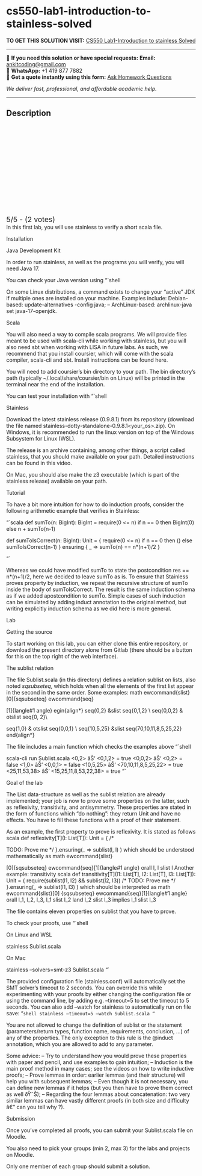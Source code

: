 # cs550-lab1-introduction-to-stainless-solved
**TO GET THIS SOLUTION VISIT:** [CS550 Lab1-Introduction to stainless Solved](https://www.ankitcodinghub.com/product/cs550-lab-1-introduction-to-stainless-solved/)


---

📩 **If you need this solution or have special requests:** **Email:** ankitcoding@gmail.com  
📱 **WhatsApp:** +1 419 877 7882  
📄 **Get a quote instantly using this form:** [Ask Homework Questions](https://www.ankitcodinghub.com/services/ask-homework-questions/)

*We deliver fast, professional, and affordable academic help.*

---

<h2>Description</h2>



<div class="kk-star-ratings kksr-auto kksr-align-center kksr-valign-top" data-payload="{&quot;align&quot;:&quot;center&quot;,&quot;id&quot;:&quot;118165&quot;,&quot;slug&quot;:&quot;default&quot;,&quot;valign&quot;:&quot;top&quot;,&quot;ignore&quot;:&quot;&quot;,&quot;reference&quot;:&quot;auto&quot;,&quot;class&quot;:&quot;&quot;,&quot;count&quot;:&quot;2&quot;,&quot;legendonly&quot;:&quot;&quot;,&quot;readonly&quot;:&quot;&quot;,&quot;score&quot;:&quot;5&quot;,&quot;starsonly&quot;:&quot;&quot;,&quot;best&quot;:&quot;5&quot;,&quot;gap&quot;:&quot;4&quot;,&quot;greet&quot;:&quot;Rate this product&quot;,&quot;legend&quot;:&quot;5\/5 - (2 votes)&quot;,&quot;size&quot;:&quot;24&quot;,&quot;title&quot;:&quot;CS550 Lab1-Introduction to stainless Solved&quot;,&quot;width&quot;:&quot;138&quot;,&quot;_legend&quot;:&quot;{score}\/{best} - ({count} {votes})&quot;,&quot;font_factor&quot;:&quot;1.25&quot;}">

<div class="kksr-stars">

<div class="kksr-stars-inactive">
            <div class="kksr-star" data-star="1" style="padding-right: 4px">


<div class="kksr-icon" style="width: 24px; height: 24px;"></div>
        </div>
            <div class="kksr-star" data-star="2" style="padding-right: 4px">


<div class="kksr-icon" style="width: 24px; height: 24px;"></div>
        </div>
            <div class="kksr-star" data-star="3" style="padding-right: 4px">


<div class="kksr-icon" style="width: 24px; height: 24px;"></div>
        </div>
            <div class="kksr-star" data-star="4" style="padding-right: 4px">


<div class="kksr-icon" style="width: 24px; height: 24px;"></div>
        </div>
            <div class="kksr-star" data-star="5" style="padding-right: 4px">


<div class="kksr-icon" style="width: 24px; height: 24px;"></div>
        </div>
    </div>

<div class="kksr-stars-active" style="width: 138px;">
            <div class="kksr-star" style="padding-right: 4px">


<div class="kksr-icon" style="width: 24px; height: 24px;"></div>
        </div>
            <div class="kksr-star" style="padding-right: 4px">


<div class="kksr-icon" style="width: 24px; height: 24px;"></div>
        </div>
            <div class="kksr-star" style="padding-right: 4px">


<div class="kksr-icon" style="width: 24px; height: 24px;"></div>
        </div>
            <div class="kksr-star" style="padding-right: 4px">


<div class="kksr-icon" style="width: 24px; height: 24px;"></div>
        </div>
            <div class="kksr-star" style="padding-right: 4px">


<div class="kksr-icon" style="width: 24px; height: 24px;"></div>
        </div>
    </div>
</div>


<div class="kksr-legend" style="font-size: 19.2px;">
            5/5 - (2 votes)    </div>
    </div>
In this first lab, you will use stainless to verify a short scala file.

Installation

Java Development Kit

In order to run stainless, as well as the programs you will verify, you will need Java 17.

You can check your Java version using “`shell

On some Linux distributions, a command exists to change your “active” JDK if multiple ones are installed on your machine. Examples include: Debian-based: update-alternatives -config java; – ArchLinux-based: archlinux-java set java-17-openjdk.

Scala

You will also need a way to compile scala programs. We will provide files meant to be used with scala-cli while working with stainless, but you will also need sbt when working with LISA in future labs. As such, we recommend that you install coursier, which will come with the scala compiler, scala-cli and sbt. Install instructions can be found here.

You will need to add coursier’s bin directory to your path. The bin directory’s path (typically ~/.local/share/coursier/bin on Linux) will be printed in the terminal near the end of the installation.

You can test your installation with “`shell

Stainless

Download the latest stainless release (0.9.8.1) from its repository (download the file named stainless-dotty-standalone-0.9.8.1&lt;your_os&gt;.zip). On Windows, it is recommended to run the linux version on top of the Windows Subsystem for Linux (WSL).

The release is an archive containing, among other things, a script called stainless, that you should make available on your path. Detailed instructions can be found in this video.

On Mac, you should also make the z3 executable (which is part of the stainless release) available on your path.

Tutorial

To have a bit more intuition for how to do induction proofs, consider the following arithmetic example that verifies in Stainless:

“`scala def sumTo(n: BigInt): BigInt = require(0 &lt;= n) if n == 0 then BigInt(0) else n + sumTo(n-1)

def sumToIsCorrect(n: BigInt): Unit = { require(0 &lt;= n) if n == 0 then () else sumToIsCorrect(n-1) } ensuring { _ =&gt; sumTo(n) == n*(n+1)/2 }

“`

Whereas we could have modified sumTo to state the postcondition res == n*(n+1)/2, here we decided to leave sumTo as is. To ensure that Stainless proves property by induction, we repeat the recursive structure of sumTo inside the body of sumToIsCorrect. The result is the same induction schema as if we added apostcondition to sumTo. Simple cases of such induction can be simulated by adding induct annotation to the original method, but writing explicitly induction schema as we did here is more general.

Lab

Getting the source

To start working on this lab, you can either clone this entire repository, or download the present directory alone from Gitlab (there should be a button for this on the top right of the web interface).

The sublist relation

The file Sublist.scala (in this directory) defines a relation sublist on lists, also noted $sqsubseteq$, which holds when all the elements of the first list appear in the second in the same order. Some examples: math ewcommand{slist}[0]{sqsubseteq} ewcommand{seq}

[1]{langle#1 angle} egin{align*} seq{0,2} &amp;slist seq{0,1,2} \ seq{0,0,2} &amp; otslist seq{0, 2}\

seq{1,0} &amp; otslist seq{0,0,1} \ seq{10,5,25} &amp;slist seq{70,10,11,8,5,25,22} end{align*}

The file includes a main function which checks the examples above “`shell

scala-cli run Sublist.scala &lt;0,2&gt; âŠ‘ &lt;0,1,2&gt; = true &lt;0,0,2&gt; âŠ‘ &lt;0,2&gt; = false &lt;1,0&gt; âŠ‘ &lt;0,0,1&gt; = false &lt;10,5,25&gt; âŠ‘ &lt;70,10,11,8,5,25,22&gt; = true &lt;25,11,53,38&gt; âŠ‘ &lt;15,25,11,8,53,22,38&gt; = true “`

Goal of the lab

The List data-structure as well as the sublist relation are already implemented; your job is now to prove some properties on the latter, such as reflexivity, transitivity, and antisymmetry. These properties are stated in the form of functions which “do nothing”: they return Unit and have no effects. You have to fill these functions with a proof of their statement.

As an example, the first property to prove is reflexivity. It is stated as follows scala def reflexivity[T](l: List[T]): Unit = { /*

TODO: Prove me */ }.ensuring(_ =&gt; sublist(l, l) ) which should be understood mathematically as math ewcommand{slist}

[0]{sqsubseteq} ewcommand{seq}[1]{langle#1 angle} orall l, l slist l Another example: transitivity scala def transitivity[T](l1: List[T], l2: List[T], l3: List[T]): Unit = { require(sublist(l1, l2) &amp;&amp; sublist(l2, l3)) /* TODO: Prove me */ }.ensuring(_ =&gt; sublist(l1, l3) ) which should be interpreted as math ewcommand{slist}[0] {sqsubseteq} ewcommand{seq}[1]{langle#1 angle} orall l_1, l_2, l_3, l_1 slist l_2 land l_2 slist l_3 implies l_1 slist l_3

The file contains eleven properties on sublist that you have to prove.

To check your proofs, use “`shell

On Linux and WSL

stainless Sublist.scala

On Mac

stainless –solvers=smt-z3 Sublist.scala “`

The provided configuration file (stainless.conf) will automatically set the SMT solver’s timeout to 2 seconds. You can override this while experimenting with your proofs by either changing the configuration file or using the command line, by adding e.g. –timeout=5 to set the timeout to 5 seconds. You can also add –watch for stainless to automatically run on file save: “`shell stainless –timeout=5 –watch Sublist.scala “`

You are not allowed to change the definition of sublist or the statement (parameters/return types, function name, requirements, conclusion, …) of any of the properties. The only exception to this rule is the @induct annotation, which you are allowed to add to any parameter.

Some advice: – Try to understand how you would prove these properties with paper and pencil, and use examples to gain intuition; – Induction is the main proof method in many cases; see the videos on how to write inductive proofs; – Prove lemmas in order: earlier lemmas (and their structure) will help you with subsequent lemmas; – Even though it is not necessary, you can define new lemmas if it helps (but you then have to prove them correct as well ðŸ˜Š); – Regarding the four lemmas about concatenation: two very similar lemmas can have vastly different proofs (in both size and difficulty â€“ can you tell why ?).

Submission

Once you’ve completed all proofs, you can submit your Sublist.scala file on Moodle.

You also need to pick your groups (min 2, max 3) for the labs and projects on Moodle.

Only one member of each group should submit a solution.
